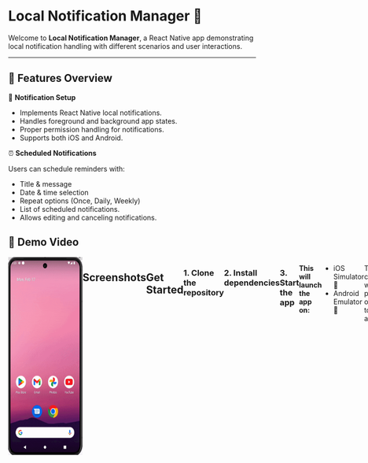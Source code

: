 # Local Notification Manager 🚀

Welcome to **Local Notification Manager**, a React Native app demonstrating local notification handling with different scenarios and user interactions.

---

## 📌 Features Overview

🔔 **Notification Setup**

- Implements React Native local notifications.
- Handles foreground and background app states.
- Proper permission handling for notifications.
- Supports both iOS and Android.

⏰ **Scheduled Notifications**

Users can schedule reminders with:

- Title & message
- Date & time selection
- Repeat options (Once, Daily, Weekly)
- List of scheduled notifications.
- Allows editing and canceling notifications.

## 🎥 Demo Video

<div style="display: flex; flex-direction: 'row';">
<img src="./screenshot/spc-connect.gif" width=30%>

## Screenshots

<div style="display: flex; flex-direction: 'row';">
<img src="./screenshot/1.png" >
<img src="./screenshot/2.png" width="30%">
<img src="./screenshot/3.png" width="30%">
<img src="./screenshot/4.png" width="30%">
<img src="./screenshot/5.png" width="30%">
<img src="./screenshot/6.png" width="30%">
<img src="./screenshot/7.png" width="30%">
<img src="./screenshot/8.png" width="30%">
<img src="./screenshot/9.png" width="30%">
<img src="./screenshot/10.png" width="30%">
<img src="./screenshot/11.png" width="30%">
<img src="./screenshot/12.png" width="30%">

</div>

---

## Get Started

### 1. Clone the repository

```bash
git clone <repository-url>
```

### 2. Install dependencies

```bash
npm install
```

### 3. Start the app

```bash
npx expo start
```

**This will launch the app on:**

- iOS Simulator 📱
- Android Emulator 🤖

This command will provide options to run the app in:

- A [development build](https://docs.expo.dev/develop/development-builds/introduction/)
- [Android emulator](https://docs.expo.dev/workflow/android-studio-emulator/)
- [iOS simulator](https://docs.expo.dev/workflow/ios-simulator/)
- [Expo Go](https://expo.dev/go) for testing in a limited sandbox environment

---

**🔧 Libraries Used**

- `@notifee/react-native` - Local notification management.
- `react-navigation` - Navigation between screens.
- `@react-native-async-storage/async-storage` - Data persistence.
- `@react-native-picker/picker` - Category & repeat selection.
- `@react-native-community/datetimepicker` - Date & time selection.
- `react-native-paper` - UI components & menus.

## Learn More

To dive deeper into the project or Expo framework, check out these resources:

- [Expo Documentation](https://docs.expo.dev/): Learn the fundamentals or explore advanced topics with [guides](https://docs.expo.dev/guides).
- [Learn Expo Tutorial](https://docs.expo.dev/tutorial/introduction/): Follow a step-by-step guide to build a project that runs on Android, iOS, and web.

---

## Feedback

We'd love to hear from you! Share your feedback or reviews:

- On [GitHub](https://github.com/hellochirag)
- On [LinkedIn](https://www.linkedin.com/in/chiragjadav/)
- Via email at [chiragjadav134@gmail.com](mailto:chiragjadav134@gmail.com)

---

**Note:**
When testing notifications in the iOS simulator, please note that they require a real device to function properly. To run on a real device, you will need to configure the necessary certificates and provisioning profiles.

This task is intended for understanding and knowledge-checking purposes, and I may not have covered all aspects here. If you need any clarification or further details, feel free to reach out to me.

Thank you!

---

Let’s build something amazing together! 🚀
